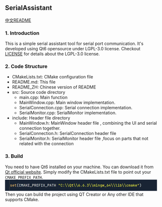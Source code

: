 ## SerialAssistant
[中文README](README_ZH.md)

### 1. Introduction

This is a simple serial assistant tool for serial port communication. It's developed using Qt6 opensource under LGPL-3.0 license.
Checkout [LICENSE](LICENSE) for details about the LGPL-3.0 license.

### 2. Code Structure

- CMakeLists.txt: CMake configuration file
- README.md: This file
- README_ZH: Chinese version of README
- src: Source code directory
  - main.cpp: Main function
  - MainWindow.cpp: Main window implementation.
  - SerialConnection.cpp: Serial connection implementation.
  - SerialMonitor.cpp: SerialMonitor implementation.
- include: Header file directory
  - MainWindow.h: MainWindow header file ,  combining the UI and serial connection together.
  - SerialConnection.h: SerialConnection header file
  - SerialMonitor.h: SerialMonitor header file ,focus on parts that not related with the connection

### 3. Build
  You need to have Qt6 installed on your machine. You can download it from [Qt official website](https://www.qt.io/download).
  Simply modify the CMakeLists.txt file to point out your `CMAKE_PREFIX_PATH`.
  ![cmake_prefix_path](img/cmake_prefix_path.png)
  Then you can build the project using QT Creator or Any other IDE that supports CMake.
  
